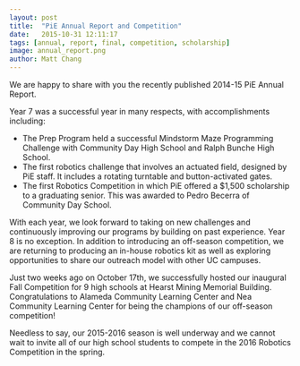 ```yaml
---
layout: post
title:  "PiE Annual Report and Competition"
date:   2015-10-31 12:11:17
tags: [annual, report, final, competition, scholarship]
image: annual_report.png
author: Matt Chang
---
```

We are happy to share with you the recently published 2014-15 PiE Annual Report.

Year 7 was a successful year in many respects, with accomplishments including:

- The Prep Program held a successful Mindstorm Maze Programming Challenge with Community Day High School and Ralph Bunche High School.
- The first robotics challenge that involves an actuated field, designed by PiE staff. It includes a rotating turntable and button-activated gates.
- The first Robotics Competition in which PiE offered a $1,500 scholarship to a graduating senior. This was awarded to Pedro Becerra of Community Day School.

With each year, we look forward to taking on new challenges and continuously improving our programs by building on past experience. Year 8 is no exception. In addition to introducing an off-season competition, we are returning to producing an in-house robotics kit as well as exploring opportunities to share our outreach model with other UC campuses.

Just two weeks ago on October 17th, we successfully hosted our inaugural Fall Competition for 9 high schools at Hearst Mining Memorial Building. Congratulations to Alameda Community Learning Center and Nea Community Learning Center for being the champions of our off-season competition!

Needless to say, our 2015-2016 season is well underway and we cannot wait to invite all of our high school students to compete in the 2016 Robotics Competition in the spring.
